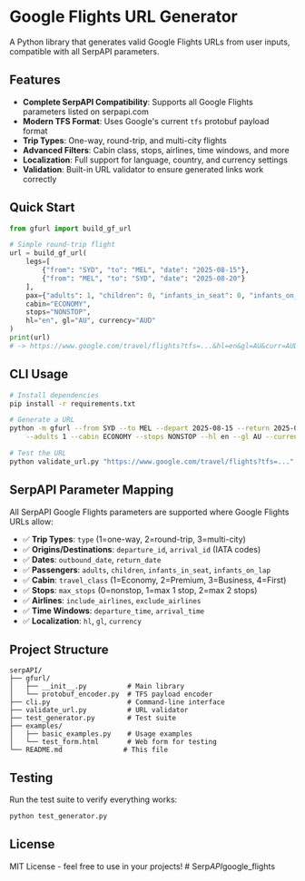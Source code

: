# Google Flights URL Generator

A Python library that generates valid Google Flights URLs from user inputs, compatible with all SerpAPI parameters.

## Features

- **Complete SerpAPI Compatibility**: Supports all Google Flights parameters listed on serpapi.com
- **Modern TFS Format**: Uses Google's current `tfs` protobuf payload format
- **Trip Types**: One-way, round-trip, and multi-city flights
- **Advanced Filters**: Cabin class, stops, airlines, time windows, and more
- **Localization**: Full support for language, country, and currency settings
- **Validation**: Built-in URL validator to ensure generated links work correctly

## Quick Start

```python
from gfurl import build_gf_url

# Simple round-trip flight
url = build_gf_url(
    legs=[
        {"from": "SYD", "to": "MEL", "date": "2025-08-15"},
        {"from": "MEL", "to": "SYD", "date": "2025-08-20"}
    ],
    pax={"adults": 1, "children": 0, "infants_in_seat": 0, "infants_on_lap": 0},
    cabin="ECONOMY",
    stops="NONSTOP",
    hl="en", gl="AU", currency="AUD"
)
print(url)
# -> https://www.google.com/travel/flights?tfs=...&hl=en&gl=AU&curr=AUD
```

## CLI Usage

```bash
# Install dependencies
pip install -r requirements.txt

# Generate a URL
python -m gfurl --from SYD --to MEL --depart 2025-08-15 --return 2025-08-20 \
    --adults 1 --cabin ECONOMY --stops NONSTOP --hl en --gl AU --currency AUD

# Test the URL
python validate_url.py "https://www.google.com/travel/flights?tfs=..."
```

## SerpAPI Parameter Mapping

All SerpAPI Google Flights parameters are supported where Google Flights URLs allow:

- ✅ **Trip Types**: `type` (1=one-way, 2=round-trip, 3=multi-city)
- ✅ **Origins/Destinations**: `departure_id`, `arrival_id` (IATA codes)
- ✅ **Dates**: `outbound_date`, `return_date`
- ✅ **Passengers**: `adults`, `children`, `infants_in_seat`, `infants_on_lap`
- ✅ **Cabin**: `travel_class` (1=Economy, 2=Premium, 3=Business, 4=First)
- ✅ **Stops**: `max_stops` (0=nonstop, 1=max 1 stop, 2=max 2 stops)
- ✅ **Airlines**: `include_airlines`, `exclude_airlines`
- ✅ **Time Windows**: `departure_time`, `arrival_time`
- ✅ **Localization**: `hl`, `gl`, `currency`

## Project Structure

```
serpAPI/
├── gfurl/
│   ├── __init__.py          # Main library
│   └── protobuf_encoder.py  # TFS payload encoder
├── cli.py                   # Command-line interface
├── validate_url.py          # URL validator
├── test_generator.py        # Test suite
├── examples/
│   ├── basic_examples.py    # Usage examples
│   └── test_form.html       # Web form for testing
└── README.md               # This file
```

## Testing

Run the test suite to verify everything works:

```bash
python test_generator.py
```

## License

MIT License - feel free to use in your projects!
#   S e r p _ A P I _ g o o g l e _ f l i g h t s  
 